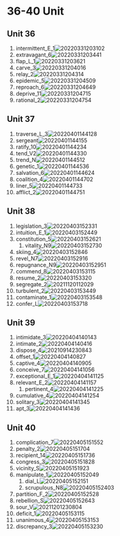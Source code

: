 # 36-40 Unit

## Unit 36

1. intermittent_E_1![20220331203102](https://raw.githubusercontent.com/Logible/Image/main/note_image/20220331203102.png)
2. extravagant_6![20220331203441](https://raw.githubusercontent.com/Logible/Image/main/note_image/20220331203441.png)
3. flap_L_1![20220331203621](https://raw.githubusercontent.com/Logible/Image/main/note_image/20220331203621.png)
4. carve_3![20220331204016](https://raw.githubusercontent.com/Logible/Image/main/note_image/20220331204016.png)
5. relay_2![20220331204314](https://raw.githubusercontent.com/Logible/Image/main/note_image/20220331204314.png)
6. epidemic_5![20220331204509](https://raw.githubusercontent.com/Logible/Image/main/note_image/20220331204509.png)
7. reproach_6![20220331204649](https://raw.githubusercontent.com/Logible/Image/main/note_image/20220331204649.png)
8. deprive_11![20220331204715](https://raw.githubusercontent.com/Logible/Image/main/note_image/20220331204715.png)
9. rational_2![20220331204754](https://raw.githubusercontent.com/Logible/Image/main/note_image/20220331204754.png)

## Unit 37

1. traverse_L_3![20220401144128](https://raw.githubusercontent.com/Logible/Image/main/note_image/20220401144128.png)
2. sergeant![20220401144155](https://raw.githubusercontent.com/Logible/Image/main/note_image/20220401144155.png)
3. ratify_10![20220401144234](https://raw.githubusercontent.com/Logible/Image/main/note_image/20220401144234.png)
4. tend_V2![20220401144330](https://raw.githubusercontent.com/Logible/Image/main/note_image/20220401144330.png)
5. trend_N![20220401144512](https://raw.githubusercontent.com/Logible/Image/main/note_image/20220401144512.png)
6. genetic_1![20220401144536](https://raw.githubusercontent.com/Logible/Image/main/note_image/20220401144536.png)
7. salvation_6![20220401144624](https://raw.githubusercontent.com/Logible/Image/main/note_image/20220401144624.png)
8. coalition_4![20220401144702](https://raw.githubusercontent.com/Logible/Image/main/note_image/20220401144702.png)
9. liner_5![20220401144733](https://raw.githubusercontent.com/Logible/Image/main/note_image/20220401144733.png)
10. afflict_2![20220401144751](https://raw.githubusercontent.com/Logible/Image/main/note_image/20220401144751.png)

## Unit 38

1. legislation_3![20220403152331](https://raw.githubusercontent.com/Logible/Image/main/note_image/20220403152331.png)
2. intuition_E_1![20220403152449](https://raw.githubusercontent.com/Logible/Image/main/note_image/20220403152449.png)
3. constitution_5![20220403152621](https://raw.githubusercontent.com/Logible/Image/main/note_image/20220403152621.png)
    1. vitality_N9![20220403152730](https://raw.githubusercontent.com/Logible/Image/main/note_image/20220403152730.png)
4. skiing_4![20220403152846](https://raw.githubusercontent.com/Logible/Image/main/note_image/20220403152846.png)
5. revel_N7![20220403152916](https://raw.githubusercontent.com/Logible/Image/main/note_image/20220403152916.png)
6. repugnance_N9![20220403152951](https://raw.githubusercontent.com/Logible/Image/main/note_image/20220403152951.png)
7. commend_8![20220403153115](https://raw.githubusercontent.com/Logible/Image/main/note_image/20220403153115.png)
8. resume_2![20220403153320](https://raw.githubusercontent.com/Logible/Image/main/note_image/20220403153320.png)
9. segregate_2![20211120112029](https://raw.githubusercontent.com/Logible/Image/main/note_image/20211120112029.png)
10. turbulent_2![20220403153449](https://raw.githubusercontent.com/Logible/Image/main/note_image/20220403153449.png)
11. contaminate_1![20220403153548](https://raw.githubusercontent.com/Logible/Image/main/note_image/20220403153548.png)
12. confer_L![20220403153718](https://raw.githubusercontent.com/Logible/Image/main/note_image/20220403153718.png)

## Unit 39

1. intimidate_3![20220404140143](https://raw.githubusercontent.com/Logible/Image/main/note_image/20220404140143.png)
2. intimate_2![20220404140416](https://raw.githubusercontent.com/Logible/Image/main/note_image/20220404140416.png)
3. dispose_4![20210914230843](https://raw.githubusercontent.com/Logible/Image/main/note_image/20210914230843.png)
4. offset_1![20220404140827](https://raw.githubusercontent.com/Logible/Image/main/note_image/20220404140827.png)
5. captive_4![20220404140905](https://raw.githubusercontent.com/Logible/Image/main/note_image/20220404140905.png)
6. conceive_7![20220404141056](https://raw.githubusercontent.com/Logible/Image/main/note_image/20220404141056.png)
7. exceptional_E_1![20220404141125](https://raw.githubusercontent.com/Logible/Image/main/note_image/20220404141125.png)
8. relevant_E_2![20220404141157](https://raw.githubusercontent.com/Logible/Image/main/note_image/20220404141157.png)
   1. pertinent_4![20220404141225](https://raw.githubusercontent.com/Logible/Image/main/note_image/20220404141225.png)
9. cumulative_4![20220404141254](https://raw.githubusercontent.com/Logible/Image/main/note_image/20220404141254.png)
10. solitary_3![20220404141345](https://raw.githubusercontent.com/Logible/Image/main/note_image/20220404141345.png)
11. apt_3![20220404141436](https://raw.githubusercontent.com/Logible/Image/main/note_image/20220404141436.png)

## Unit 40

1. complication_7![20220405151552](https://raw.githubusercontent.com/Logible/Image/main/note_image/20220405151552.png)
2. penalty_2![20220405151704](https://raw.githubusercontent.com/Logible/Image/main/note_image/20220405151704.png)
3. recipient_14![20220405151736](https://raw.githubusercontent.com/Logible/Image/main/note_image/20220405151736.png)
4. congress_3![20220405151828](https://raw.githubusercontent.com/Logible/Image/main/note_image/20220405151828.png)
5. vicinity_S![20220405151923](https://raw.githubusercontent.com/Logible/Image/main/note_image/20220405151923.png)
6. manipulate_1![20220405152049](https://raw.githubusercontent.com/Logible/Image/main/note_image/20220405152049.png)
    1. dial_L![20220405152151](https://raw.githubusercontent.com/Logible/Image/main/note_image/20220405152151.png)
    2. scrupulous_N8![20220405152403](https://raw.githubusercontent.com/Logible/Image/main/note_image/20220405152403.png)
7. partition_F_2![20220405152528](https://raw.githubusercontent.com/Logible/Image/main/note_image/20220405152528.png)
8. rebellion_S![20220405152643](https://raw.githubusercontent.com/Logible/Image/main/note_image/20220405152643.png)
9. sour_V![20211201230804](https://raw.githubusercontent.com/Logible/Image/main/note_image/20211201230804.png)
10. deficit_1![20220405153115](https://raw.githubusercontent.com/Logible/Image/main/note_image/20220405153115.png)
11. unanimous_4![20220405153153](https://raw.githubusercontent.com/Logible/Image/main/note_image/20220405153153.png)
12. discrepancy_3![20220405153230](https://raw.githubusercontent.com/Logible/Image/main/note_image/20220405153230.png)
